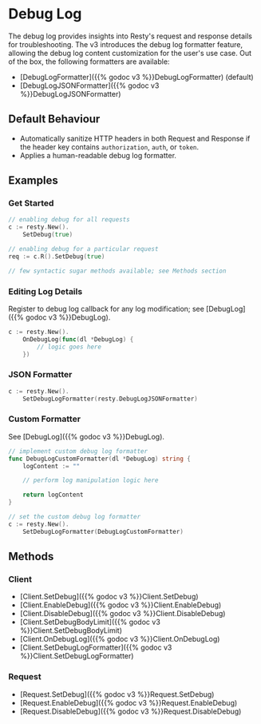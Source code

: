 
# Debug Log

The debug log provides insights into Resty's request and response details for troubleshooting. The v3 introduces the debug log formatter feature, allowing the debug log content customization for the user's use case. Out of the box, the following formatters are available:

* [DebugLogFormatter]({{% godoc v3 %}}DebugLogFormatter) (default)
* [DebugLogJSONFormatter]({{% godoc v3 %}}DebugLogJSONFormatter)

## Default Behaviour

* Automatically sanitize HTTP headers in both Request and Response if the header key contains `authorization`, `auth`, or `token`.
* Applies a human-readable debug log formatter.

## Examples

### Get Started

```go
// enabling debug for all requests
c := resty.New().
    SetDebug(true)

// enabling debug for a particular request
req := c.R().SetDebug(true)

// few syntactic sugar methods available; see Methods section
```

### Editing Log Details

Register to debug log callback for any log modification; see [DebugLog]({{% godoc v3 %}}DebugLog).

```go
c := resty.New().
    OnDebugLog(func(dl *DebugLog) {
        // logic goes here
    })
```

### JSON Formatter

```go
c := resty.New().
    SetDebugLogFormatter(resty.DebugLogJSONFormatter)
```

### Custom Formatter

See [DebugLog]({{% godoc v3 %}}DebugLog).

```go
// implement custom debug log formatter
func DebugLogCustomFormatter(dl *DebugLog) string {
    logContent := ""

    // perform log manipulation logic here

	return logContent
}

// set the custom debug log formatter
c := resty.New().
    SetDebugLogFormatter(DebugLogCustomFormatter)
```

## Methods

### Client

* [Client.SetDebug]({{% godoc v3 %}}Client.SetDebug)
* [Client.EnableDebug]({{% godoc v3 %}}Client.EnableDebug)
* [Client.DisableDebug]({{% godoc v3 %}}Client.DisableDebug)
* [Client.SetDebugBodyLimit]({{% godoc v3 %}}Client.SetDebugBodyLimit)
* [Client.OnDebugLog]({{% godoc v3 %}}Client.OnDebugLog)
* [Client.SetDebugLogFormatter]({{% godoc v3 %}}Client.SetDebugLogFormatter)

### Request

* [Request.SetDebug]({{% godoc v3 %}}Request.SetDebug)
* [Request.EnableDebug]({{% godoc v3 %}}Request.EnableDebug)
* [Request.DisableDebug]({{% godoc v3 %}}Request.DisableDebug)